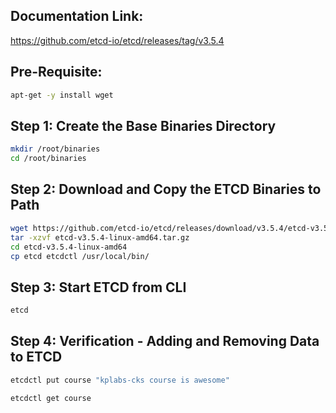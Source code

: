 ## Documentation Link:
https://github.com/etcd-io/etcd/releases/tag/v3.5.4

## Pre-Requisite:
```bash
apt-get -y install wget
```

## Step 1: Create the Base Binaries Directory
```bash
mkdir /root/binaries
cd /root/binaries
```

## Step 2: Download and Copy the ETCD Binaries to Path
```bash
wget https://github.com/etcd-io/etcd/releases/download/v3.5.4/etcd-v3.5.4-linux-amd64.tar.gz
tar -xzvf etcd-v3.5.4-linux-amd64.tar.gz
cd etcd-v3.5.4-linux-amd64
cp etcd etcdctl /usr/local/bin/
```

## Step 3: Start ETCD from CLI
```bash
etcd
```

## Step 4: Verification - Adding and Removing Data to ETCD
```bash
etcdctl put course "kplabs-cks course is awesome"
```
```bash
etcdctl get course
```